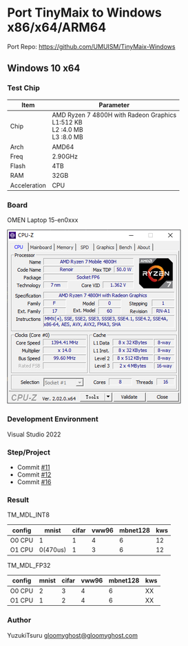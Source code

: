 # Port TinyMaix to Windows x86/x64/ARM64

Port Repo: https://github.com/UMUISM/TinyMaix-Windows

## Windows 10 x64

### Test Chip

| Item         | Parameter                                                    |
| ------------ | ------------------------------------------------------------ |
| Chip         | AMD Ryzen 7 4800H with Radeon Graphics <br />L1:512 KB<br/>L2 :4.0 MB<br/>L3 :8.0 MB<br/> |
| Arch         | AMD64                                                        |
| Freq         | 2.90GHz                                                      |
| Flash        | 4TB                                                          |
| RAM          | 32GB                                                         |
| Acceleration | CPU                                                          |

### Board
OMEN Laptop 15-en0xxx

![image-20220918225506765](assets/Ryzen74800H.png)

### Development Environment
Visual Studio 2022

### Step/Project
- Commit [#11](https://github.com/sipeed/TinyMaix/pull/11)
- Commit [#12](https://github.com/sipeed/TinyMaix/pull/12)
- Commit [#16](https://github.com/sipeed/TinyMaix/pull/16)

### Result

TM_MDL_INT8

| config | mnist    | cifar | vww96 | mbnet128 | kws  |
| ------ | -------- | ----- | ----- | -------- | ---- |
| O0 CPU | 1        | 1     | 4     | 6        | 12   |
| O1 CPU | 0(470us) | 1     | 3     | 6        | 12   |

TM_MDL_FP32

| config | mnist    | cifar | vww96 | mbnet128 | kws  |
| ------ | -------- | ----- | ----- | -------- | ---- |
| O0 CPU | 2        | 3     | 4     | 6        | XX   |
| O1 CPU | 1        | 2     | 4     | 6        | XX   |

### Author
YuzukiTsuru <gloomyghost@gloomyghost.com>
